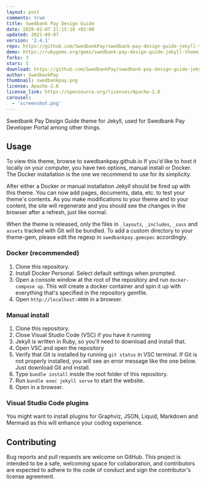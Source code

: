 ```yaml
---
layout: post
comments: true
title: Swedbank Pay Design Guide
date: 2020-02-07 21:15:18 +02:00
updated: 2021-09-07
version: '2.4.1'
repo: https://github.com/SwedbankPay/swedbank-pay-design-guide-jekyll-theme/
demo: https://rubygems.org/gems/swedbank-pay-design-guide-jekyll-theme
forks: 3
stars: 5
download: https://github.com/SwedbankPay/swedbank-pay-design-guide-jekyll-theme/archive/refs/tags/2.4.1.zip
author: SwedbankPay
thumbnail: swedbankpay.png
license: Apache-2.0
license_link: https://opensource.org/licenses/Apache-2.0
carousel:
  - 'screenshot.png'
---
```


Swedbank Pay Design Guide theme for Jekyll, used for Swedbank Pay Developer Portal among other things.

## Usage

To view this theme, browse to swedbankpay.github.io If you'd like to host it locally on your computer, you have two options, manual install or Docker.
The Docker installation is the one we recommend to use for its simplicity.

After either a Docker or manual installation Jekyll should be fired up with this theme. You can now add pages, documents, data, etc. to test your theme's contents. As you make modifications to your theme and to your content, the site will regenerate and you should see the changes in the browser after a refresh, just like normal.

When the theme is released, only the files in `_layouts`, `_includes`, `_sass` and `assets` tracked with Git will be bundled. To add a custom directory to your theme-gem, please edit the regexp in `swedbankpay.gemspec` accordingly.

### Docker (recommended)

1. Clone this repository.
2. Install Docker Personal. Select default settings when prompted.
3. Open a console window at the root of the repository and run `docker-compose up`. This will create a docker container and spin it up with everything that's specified in the repository gemfile.
4. Open `http://localhost:4000` in a browser.

### Manual install

1. Clone this repository.
2. Close Visual Studio Code (VSC) if you have it running
3. Jekyll is written in Ruby, so you'll need to download and install that.
4. Open VSC and open the repository
5. Verify that Git is installed by running `git status` in VSC terminal. If Git is not properly installed, you will see an error message like the one below. Just download Git and install.
6. Type `bundle install` inside the root folder of this repository.
7. Run `bundle exec jekyll serve` to start the website.
8. Open in a browser.

### Visual Studio Code plugins

You might want to install plugins for Graphviz, JSON, Liquid, Markdown and Mermaid as this will enhance your coding experience.

## Contributing

Bug reports and pull requests are welcome on GitHub. This project is intended to be a safe, welcoming space for collaboration, and contributors are expected to adhere to the code of conduct and sign the contributor's license agreement.
